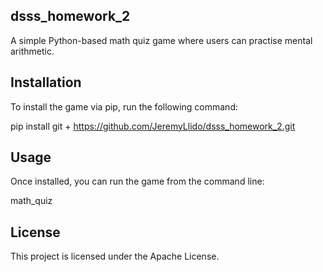 ## dsss_homework_2

A simple Python-based math quiz game where users can practise mental arithmetic.

## Installation

To install the game via pip, run the following command:

pip install git + https://github.com/JeremyLlido/dsss_homework_2.git

## Usage

Once installed, you can run the game from the command line:

math_quiz

## License

This project is licensed under the Apache License.
